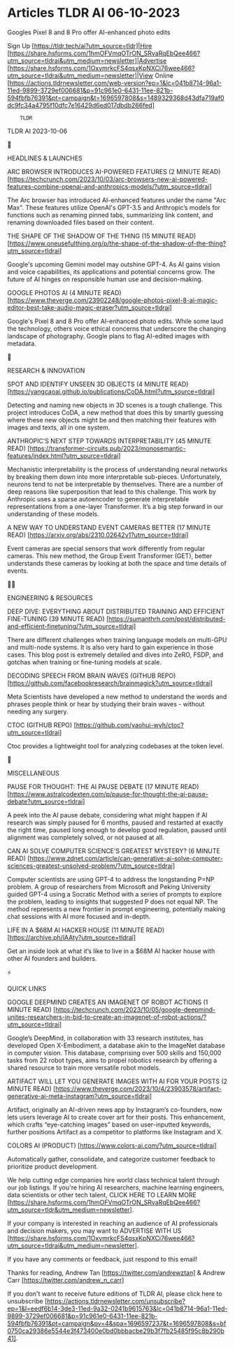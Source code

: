 # Articles TLDR AI 06-10-2023

Googles Pixel 8 and 8 Pro offer AI-enhanced photo edits  

Sign Up [https://tldr.tech/ai?utm_source=tldr]|Hire
[https://share.hsforms.com/1hmOFVmqOTrON_SRvaRqEbQee466?utm_source=tldrai&utm_medium=newsletter]|Advertise
[https://share.hsforms.com/1OxvmrkcFS4qsxKpNXCi76wee466?utm_source=tldrai&utm_medium=newsletter]|View
Online
[https://actions.tldrnewsletter.com/web-version?ep=1&lc=041b8714-96a1-11ed-9899-3729ef006681&p=91c961e0-6431-11ee-821b-594fbfb76391&pt=campaign&t=1696597808&s=1489329368d43dfa719af0dc9fc34a4795f10dfc7e16429d6ed017dbdb266fed]


		TLDR 

TLDR AI 2023-10-06

🚀 

HEADLINES & LAUNCHES

ARC BROWSER INTRODUCES AI-POWERED FEATURES (2 MINUTE READ)
[https://techcrunch.com/2023/10/03/arc-browsers-new-ai-powered-features-combine-openai-and-anthropics-models/?utm_source=tldrai]

The Arc browser has introduced AI-enhanced features under the name
"Arc Max". These features utilize OpenAI's GPT-3.5 and Anthropic’s
models for functions such as renaming pinned tabs, summarizing link
content, and renaming downloaded files based on their content. 

THE SHAPE OF THE SHADOW OF THE THING (15 MINUTE READ)
[https://www.oneusefulthing.org/p/the-shape-of-the-shadow-of-the-thing?utm_source=tldrai]

Google's upcoming Gemini model may outshine GPT-4. As AI gains vision
and voice capabilities, its applications and potential concerns grow.
The future of AI hinges on responsible human use and decision-making. 

GOOGLE PHOTOS AI (4 MINUTE READ)
[https://www.theverge.com/23902248/google-photos-pixel-8-ai-magic-editor-best-take-audio-magic-eraser?utm_source=tldrai]

Google's Pixel 8 and 8 Pro offer AI-enhanced photo edits. While some
laud the technology, others voice ethical concerns that underscore the
changing landscape of photography. Google plans to flag AI-edited
images with metadata. 

🧠 

RESEARCH & INNOVATION

SPOT AND IDENTIFY UNSEEN 3D OBJECTS (4 MINUTE READ)
[https://yangcaoai.github.io/publications/CoDA.html?utm_source=tldrai]

Detecting and naming new objects in 3D scenes is a tough challenge.
This project introduces CoDA, a new method that does this by smartly
guessing where these new objects might be and then matching their
features with images and texts, all in one system. 

ANTHROPIC’S NEXT STEP TOWARDS INTERPRETABILITY (45 MINUTE READ)
[https://transformer-circuits.pub/2023/monosemantic-features/index.html?utm_source=tldrai]

Mechanistic interpretability is the process of understanding neural
networks by breaking them down into more interpretable sub-pieces.
Unfortunately, neurons tend to not be interpretable by themselves.
There are a number of deep reasons like superposition that lead to
this challenge. This work by Anthropic uses a sparse autoencoder to
generate interpretable representations from a one-layer Transformer.
It’s a big step forward in our understanding of these models. 

A NEW WAY TO UNDERSTAND EVENT CAMERAS BETTER (17 MINUTE READ)
[https://arxiv.org/abs/2310.02642v1?utm_source=tldrai]

Event cameras are special sensors that work differently from regular
cameras. This new method, the Group Event Transformer (GET), better
understands these cameras by looking at both the space and time
details of events. 

🧑‍💻 

ENGINEERING & RESOURCES

DEEP DIVE: EVERYTHING ABOUT DISTRIBUTED TRAINING AND EFFICIENT
FINE-TUNING (39 MINUTE READ)
[https://sumanthrh.com/post/distributed-and-efficient-finetuning/?utm_source=tldrai]

There are different challenges when training language models on
multi-GPU and multi-node systems. It is also very hard to gain
experience in those cases. This blog post is extremely detailed and
dives into ZeRO, FSDP, and gotchas when training or fine-tuning models
at scale. 

DECODING SPEECH FROM BRAIN WAVES (GITHUB REPO)
[https://github.com/facebookresearch/brainmagick?utm_source=tldrai]

Meta Scientists have developed a new method to understand the words
and phrases people think or hear by studying their brain waves -
without needing any surgery. 

CTOC (GITHUB REPO)
[https://github.com/yaohui-wyh/ctoc?utm_source=tldrai]

Ctoc provides a lightweight tool for analyzing codebases at the token
level. 

🎁 

MISCELLANEOUS

PAUSE FOR THOUGHT: THE AI PAUSE DEBATE (17 MINUTE READ)
[https://www.astralcodexten.com/p/pause-for-thought-the-ai-pause-debate?utm_source=tldrai]

A peek into the AI pause debate, considering what might happen if AI
research was simply paused for 6 months, paused and restarted at
exactly the right time, paused long enough to develop good regulation,
paused until alignment was completely solved, or not paused at all. 

CAN AI SOLVE COMPUTER SCIENCE’S GREATEST MYSTERY? (6 MINUTE READ)
[https://www.zdnet.com/article/can-generative-ai-solve-computer-sciences-greatest-unsolved-problem/?utm_source=tldrai]

Computer scientists are using GPT-4 to address the longstanding P=NP
problem. A group of researchers from Microsoft and Peking University
guided GPT-4 using a Socratic Method with a series of prompts to
explore the problem, leading to insights that suggested P does not
equal NP. The method represents a new frontier in prompt engineering,
potentially making chat sessions with AI more focused and in-depth. 

LIFE IN A $68M AI HACKER HOUSE (11 MINUTE READ)
[https://archive.ph/lAAty?utm_source=tldrai]

Get an inside look at what it’s like to live in a $68M AI hacker
house with other AI founders and builders. 

⚡ 

QUICK LINKS

GOOGLE DEEPMIND CREATES AN IMAGENET OF ROBOT ACTIONS (1 MINUTE READ)
[https://techcrunch.com/2023/10/05/google-deepmind-unites-researchers-in-bid-to-create-an-imagenet-of-robot-actions/?utm_source=tldrai]

Google’s DeepMind, in collaboration with 33 research institutes, has
developed Open X-Embodiment, a database akin to the ImageNet database
in computer vision. This database, comprising over 500 skills and
150,000 tasks from 22 robot types, aims to propel robotics research by
offering a shared resource to train more versatile robot models. 

ARTIFACT WILL LET YOU GENERATE IMAGES WITH AI FOR YOUR POSTS (2 MINUTE
READ)
[https://www.theverge.com/2023/10/4/23903578/artifact-generative-ai-meta-instagram?utm_source=tldrai]

Artifact, originally an AI-driven news app by Instagram’s
co-founders, now lets users leverage AI to create cover art for their
posts. This enhancement, which crafts “eye-catching images” based
on user-inputted keywords, further positions Artifact as a competitor
to platforms like Instagram and X. 

COLORS AI (PRODUCT) [https://www.colors-ai.com/?utm_source=tldrai]

Automatically gather, consolidate, and categorize customer feedback to
prioritize product development. 

 We help cutting edge companies hire world class technical talent
through our job listings. If you're hiring AI researchers, machine
learning engineers, data scientists or other tech talent, CLICK HERE
TO LEARN MORE
[https://share.hsforms.com/1hmOFVmqOTrON_SRvaRqEbQee466?utm_source=tldr&utm_medium=newsletter].


If your company is interested in reaching an audience of AI
professionals and decision makers, you may want to ADVERTISE WITH US
[https://share.hsforms.com/1OxvmrkcFS4qsxKpNXCi76wee466?utm_source=tldrai&utm_medium=newsletter].


If you have any comments or feedback, just respond to this email! 

Thanks for reading, 
Andrew Tan [https://twitter.com/andrewztan] & Andrew Carr
[https://twitter.com/andrew_n_carr] 

If you don't want to receive future editions of TLDR AI, please click
here to unsubscribe
[https://actions.tldrnewsletter.com/unsubscribe?ep=1&l=eedf6b14-3de3-11ed-9a32-0241b9615763&lc=041b8714-96a1-11ed-9899-3729ef006681&p=91c961e0-6431-11ee-821b-594fbfb76391&pt=campaign&pv=4&spa=1696597237&t=1696597808&s=bf0750ca29386e5544e3f473400e0bd0bbbacbe29b3f7fb25485f95c8b290b41].